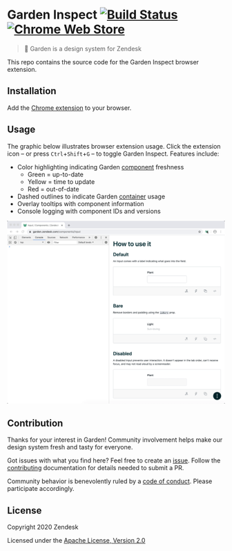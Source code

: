 # Garden Inspect [![Build Status][build status badge]][build status link] [![Chrome Web Store][chrome web store badge]][chrome web store link]<!-- markdownlint-disable -->

<!-- markdownlint-enable -->

[build status badge]: https://flat.badgen.net/circleci/github/zendeskgarden/chrome-extension/main?label=build
[build status link]: https://circleci.com/gh/zendeskgarden/chrome-extension/tree/main
[chrome web store badge]: https://flat.badgen.net//chrome-web-store/v/gegnmdnjkodmkohdbljgjpaifiphnjig
[chrome web store link]: https://chrome.google.com/webstore/detail/gegnmdnjkodmkohdbljgjpaifiphnjig

> :seedling: Garden is a design system for Zendesk

This repo contains the source code for the Garden Inspect browser extension.

## Installation

Add the [Chrome
extension](https://chrome.google.com/webstore/detail/gegnmdnjkodmkohdbljgjpaifiphnjig)
to your browser.

## Usage

The graphic below illustrates browser extension usage. Click the extension
icon – or press `Ctrl`+`Shift`+`G` – to toggle Garden Inspect. Features
include:

- Color highlighting indicating Garden
  [component](https://github.com/zendeskgarden/react-components) freshness
  - Green = up-to-date
  - Yellow = time to update
  - Red = out-of-date
- Dashed outlines to indicate Garden
  [container](https://github.com/zendeskgarden/react-containers) usage
- Overlay tooltips with component information
- Console logging with component IDs and versions

![Garden Inspect demo](./.github/image.gif)

## Contribution

Thanks for your interest in Garden! Community involvement helps make our
design system fresh and tasty for everyone.

Got issues with what you find here? Feel free to create an
[issue](https://github.com/zendeskgarden/template/issues/new). Follow the
[contributing](.github/CONTRIBUTING.md) documentation for details needed to
submit a PR.

Community behavior is benevolently ruled by a [code of
conduct](.github/CODE_OF_CONDUCT.md). Please participate accordingly.

## License

Copyright 2020 Zendesk

Licensed under the [Apache License, Version 2.0](LICENSE.md)
